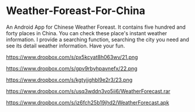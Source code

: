 Weather-Foreast-For-China
=========================

An Android App for Chinese Weather Foreast.
It contains five hundred and forty places in China. You can check these place's instant weather information. I provide a searching function, searching the city you need and see its detail weather information. Have your fun.



https://www.dropbox.com/s/px5kcyat8h063wv/21.png

https://www.dropbox.com/s/gpv9rbyhpavnefx/22.png

https://www.dropbox.com/s/kgtyjjghbl9e2r3/23.png



https://www.dropbox.com/s/usq3wddn3vo5ii6/WeatherForecast.rar


https://www.dropbox.com/s/iz6fch25b19jhd2/WeatherForecast.apk
